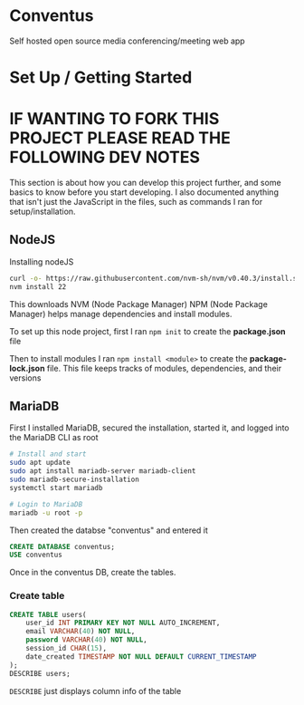 # Conventus
Self hosted open source media conferencing/meeting web app

# Set Up / Getting Started


# IF WANTING TO FORK THIS PROJECT PLEASE READ THE FOLLOWING DEV NOTES
This section is about how you can develop this project further, and some basics to know before you start developing. I also documented anything that isn't just the JavaScript in the files, such as commands I ran for setup/installation.

## NodeJS

Installing nodeJS
```bash
curl -o- https://raw.githubusercontent.com/nvm-sh/nvm/v0.40.3/install.sh | bash
nvm install 22
```
This downloads NVM (Node Package Manager)
NPM (Node Package Manager) helps manage dependencies and install modules.

To set up this node project, first I ran ```npm init``` to create the **package.json** file

Then to install modules I ran ```npm install <module>``` to create the **package-lock.json** file. This file keeps tracks of modules, dependencies, and their versions

## MariaDB
First I installed MariaDB, secured the installation, started it, and logged into the MariaDB CLI as root
```bash
# Install and start
sudo apt update
sudo apt install mariadb-server mariadb-client
sudo mariadb-secure-installation
systemctl start mariadb

# Login to MariaDB
mariadb -u root -p
```

Then created the databse "conventus" and entered it
```sql
CREATE DATABASE conventus;
USE conventus
```
Once in the conventus DB, create the tables.
### Create table
```sql
CREATE TABLE users(
    user_id INT PRIMARY KEY NOT NULL AUTO_INCREMENT,
    email VARCHAR(40) NOT NULL,
    password VARCHAR(40) NOT NULL,
    session_id CHAR(15),
    date_created TIMESTAMP NOT NULL DEFAULT CURRENT_TIMESTAMP
);
DESCRIBE users;
```
```DESCRIBE``` just displays column info of the table